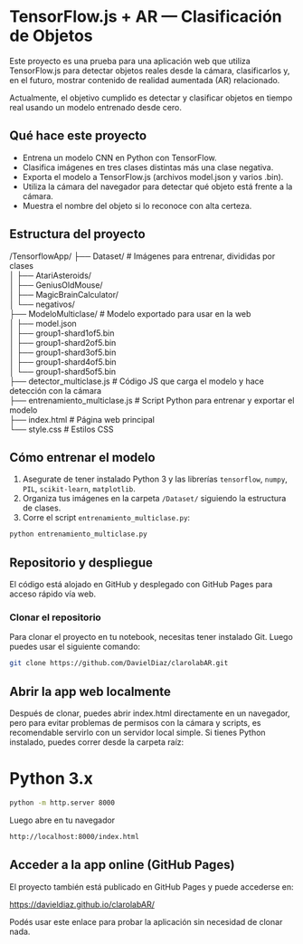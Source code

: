 # TensorFlow.js + AR — Clasificación de Objetos

Este proyecto es una prueba para una aplicación web que utiliza TensorFlow.js para detectar objetos reales desde la cámara,
clasificarlos y, en el futuro, mostrar contenido de realidad aumentada (AR) relacionado.

Actualmente, el objetivo cumplido es detectar y clasificar objetos en tiempo real usando un modelo entrenado desde cero.

## Qué hace este proyecto

- Entrena un modelo CNN en Python con TensorFlow.
- Clasifica imágenes en tres clases distintas más una clase negativa.
- Exporta el modelo a TensorFlow.js (archivos model.json y varios .bin).
- Utiliza la cámara del navegador para detectar qué objeto está frente a la cámara.
- Muestra el nombre del objeto si lo reconoce con alta certeza.

## Estructura del proyecto

/TensorflowApp/
├── Dataset/                      # Imágenes para entrenar, divididas por clases  
│ ├── AtariAsteroids/  
│ ├── GeniusOldMouse/  
│ ├── MagicBrainCalculator/  
│ └── negativos/  
├── ModeloMulticlase/             # Modelo exportado para usar en la web  
│ ├── model.json  
│ ├── group1-shard1of5.bin  
│ ├── group1-shard2of5.bin  
│ ├── group1-shard3of5.bin  
│ ├── group1-shard4of5.bin  
│ └── group1-shard5of5.bin  
├── detector_multiclase.js      # Código JS que carga el modelo y hace detección con la cámara  
├── entrenamiento_multiclase.js # Script Python para entrenar y exportar el modelo  
├── index.html                  # Página web principal  
└── style.css                   # Estilos CSS  

## Cómo entrenar el modelo

1. Asegurate de tener instalado Python 3 y las librerías `tensorflow`, `numpy`, `PIL`, `scikit-learn`, `matplotlib`.
2. Organiza tus imágenes en la carpeta `/Dataset/` siguiendo la estructura de clases.
3. Corre el script `entrenamiento_multiclase.py`:

```bash
python entrenamiento_multiclase.py
```
## Repositorio y despliegue

El código está alojado en GitHub y desplegado con GitHub Pages para acceso rápido vía web.

### Clonar el repositorio

Para clonar el proyecto en tu notebook, necesitas tener instalado Git. Luego puedes usar el siguiente comando:

```bash
git clone https://github.com/DavielDiaz/clarolabAR.git
```

## Abrir la app web localmente

Después de clonar, puedes abrir index.html directamente en un navegador,
pero para evitar problemas de permisos con la cámara y scripts,
es recomendable servirlo con un servidor local simple.
Si tienes Python instalado, puedes correr desde la carpeta raíz:

# Python 3.x
```bash
python -m http.server 8000
```
Luego abre en tu navegador

```bash
http://localhost:8000/index.html
```
## Acceder a la app online (GitHub Pages)

El proyecto también está publicado en GitHub Pages y puede accederse en:

https://davieldiaz.github.io/clarolabAR/

Podés usar este enlace para probar la aplicación sin necesidad de clonar nada.